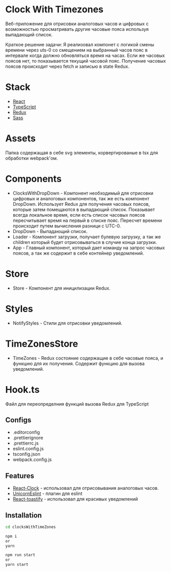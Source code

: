 # Clock With Timezones

Веб-приложение для отрисовки аналоговых часов и цифровых с возможностью просматривать другие часовые пояса используя выпадающий список.

Краткое решение задачи:
Я реализовал компонет с логикой смены времени через uts-0 со смещением на выбранный часов пояс в интервале когда должно обновляться время на часах. Если же часовых поясов нет, то показывается текущий часовой пояс. Получение часовых поясов происходит через fetch и записью в state Redux.

# Stack

- [React](https://ru.legacy.reactjs.org)
- [TypeScript](https://www.typescriptlang.org)
- [Redux](https://redux.js.org)
- [Sass](https://sass-lang.com)

# Assets

Папка содержащая в себе svg элементы, корвертированые в tsx для обработки webpack'ом.

# Components

- ClocksWithDropDown - Компонент необходимый для отрисовки цифровых и аналоговых компонентов, так же есть компонент DropDown. Использует Redux для получения часовых поясов, которые затем помещаются в выпадающий список. Показывает всегда локальное время, если есть список часовых поясов пересчитывает время на первый в списке пояс. Пересчет времени происходит путем вычисления разници с UTC-0.
- DropDown - Выпадающий список.
- Loader - Компонент загрузки, получает булевую загрузку, а так же children который будет отрисовываться в случие конца загрузки.
- App - Главный компонент, который дает команду на запрос часовых поясов, а так же содержит в себе контейнер уведомлений.

# Store

- Store - Компонент для иницилизации Redux.

# Styles

- NotifyStyles - Стили для отрисовки уведомлений.

# TimeZonesStore

- TimeZones - Redux состояние содержащие в себе часовые пояса, и функцию для их получения. Содержит функцию для вызова уведомлений.

# Hook.ts

Файл для переопределния функций вызова Redux для TypeScript

## Configs

- .editorconfig
- .prettierignore
- .prettierrc.js
- eslint.config.js
- tsconfig.json
- webpack.config.js

## Features

- [React-Clock](https://www.npmjs.com/package/react-clock) - использовал для отрисовывания аналоговых часов.
- [UnicornEslint](https://www.npmjs.com/package/react-clock) - плагин для eslint
- [React-toastify](https://www.npmjs.com/package/react-toastify) - использовал для красивых уведомлений

## Installation

```sh
cd clocksWithTimeZones

npm i
or
yarn

npm run start
or
yarn start
```
